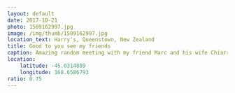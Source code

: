 ```yaml
---
layout: default
date: 2017-10-21
photo: 1509162997.jpg
image: /img/thumb/1509162997.jpg
location_text: Harry's, Queenstown, New Zealand
title: Good to you see my friends
caption: Amazing random meeting with my friend Marc and his wife Chiarra, here in Queenstown NZ! We watched a rugby game and talked about... cricket rules!
location:
    latitude: -45.0314889
    longitude: 168.6586793
ratio: 0.75
---
```

